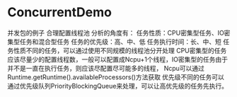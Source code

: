 # ConcurrentDemo
并发包的例子
合理配置线程池
分析的角度有：
任务性质：CPU密集型任务、IO密集型任务和混合型任务
任务的优先级：高、中、低
任务执行时间：长、中、短
任务性质不同的任务，可以通过使用不同规模的线程池分开处理
CPU密集型的任务应该尽量少的配置线程数，一般可以配置成Ncpu+1个线程，IO密集型的任务由于并不是一直在执行任务，则应该尽配置尽可能多的线程，
Ncpu可以通过Runtime.getRuntime().availableProcessors()方法获取
优先级不同的任务可以通过优先级队列PriorityBlockingQueue来处理，可以让高优先级的任务先执行。
